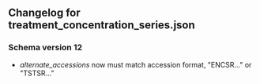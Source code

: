 ## Changelog for treatment_concentration_series.json

### Schema version 12

* *alternate_accessions* now must match accession format, "ENCSR..." or "TSTSR..."
